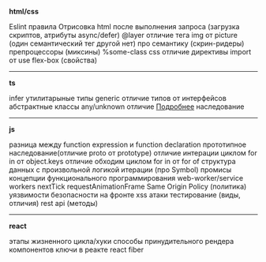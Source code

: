 **html/css**

Eslint правила
Отрисовка html после выполнения запроса (загрузка скриптов, атрибуты async/defer)
@layer
отличие тега img от picture (один семантический тег другой нет)
про семантику (скрин-ридеры)
препроцессоры (миксины)
%some-class
css отличие директивы import от use
flex-box (свойства)

***
**ts**

infer
утилитарыные типы
generic
отличие типов от интерфейсов
абстрактные классы
any/unknown отличие [Подробнее](https://ru.hexlet.io/courses/typescript-basics/lessons/type-hierarcy/theory_unit)
наследование

***
**js**

разница между function expression и function declaration
прототипное наследование(отличие proto от prototype)
отличие интерации циклом for in от object.keys
отличие обходим циклом for in от for of
структура данных с произвольной логикой итерации (про Symbol)
промисы
концепции функционального программирования
web-worker/service workers
nextTick
requestAnimationFrame
Same Origin Policy (политика)
уязвимости безопасности на фронте
xss атаки
тестирование (виды, отличия)
rest api (методы)

***
**react**

этапы жизненного цикла/хуки
способы принудительного рендера компонентов
ключи в реакте
react fiber